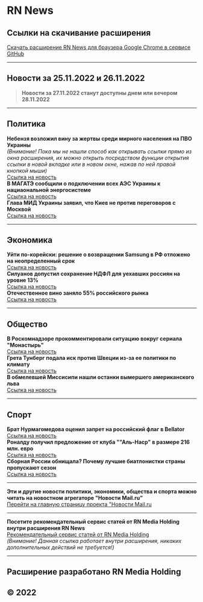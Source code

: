 # **RN News**
## **Ссылки на скачивание расширения**
[Скачать расширение RN News для браузера Google Chrome в сервисе GitHub](https://github.com/rnmediaholding/rnnews_chrome_extension)
***
## **Новости за 25.11.2022 и 26.11.2022**
> **Новости за 27.11.2022 станут доступны днем или вечером 28.11.2022**
***
## **Политика**
**Небензя возложил вину за жертвы среди мирного населения на ПВО Украины**  
*(Внимание! Пока мы не нашли способ как открывать ссылки прямо из окна расширения, их можно открыть посредством функции открытия ссылки в новой вкладке или в новом окне, нажав по ней правой кнопкой мыши)*  
[Ссылка на новость](https://news.mail.ru/politics/54010615/)  
**В МАГАТЭ сообщили о подключении всех АЭС Украины к нациаональной энергосистеме**  
[Ссылка на новость](https://news.mail.ru/politics/54038994/)  
**Глава МИД Украины заявил, что Киев не против переговоров с Москвой**  
[Ссылка на новость](https://news.mail.ru/politics/54039386/)  
***
## **Экономика**
**Уйти по-корейски: решение о возвращении Samsung в РФ отложено на неопределенный срок**  
[Ссылка на новость](https://news.mail.ru/economics/54010217/)  
**Силуанов допустил сохранение НДФЛ для уехавших россиян на уровне 13%**  
[Ссылка на новость](https://news.mail.ru/economics/54026369/)  
**Отечественное вино заняло 55% российского рынка**  
[Ссылка на новость](https://news.mail.ru/economics/54027377/)  
***
## **Общество**
**В Роскомнадзоре прокомментировали ситуацию вокруг сериала "Монастырь"**  
[Ссылка на новость](https://news.mail.ru/society/54026430/)  
**Грета Тунберг подала иск против Швеции из-за ее политики по климату**  
[Ссылка на новость](https://news.mail.ru/society/54035912/)  
**В обмелевшей Миссисипи нашли останки вымершего американского льва**  
[Ссылка на новость](https://pogoda.mail.ru/news/54035955/)  
***
## **Спорт**
**Брат Нурмагомедова оценил запрет на российский флаг в Bellator**  
[Ссылка на новость](https://sportmail.ru/news/mma/54028799/)  
**Роналду получил предложение от клуба ""Аль-Наср" в размере 216 млн. евро**  
[Ссылка на новость](https://sportmail.ru/news/football-foreign/54049749/)  
**Сборная России обнищала? Почему лучшие биатлонистки страны пропускают сезон**  
[Ссылка на новость](https://sportmail.ru/news/biathlon/53916194/)  
***
**Эти и другие новости политики, экономики, общества и спорта можно читать на новостном агрегаторе "Новости Mail.ru"**  
[Перейти на главную страницу проекта "Новости Mail.ru](https://news.mail.ru/)  
***
**Посетите рекомендательный сервис статей от RN Media Holding внутри расширения RN News**  
[Рекомендательный сервис статей от RN Media Holding](recomended.html)  
*(Внимание! Данная ссылка работает внутри расширения, никаких дополнительных действий не требуется!)*
***
## **Расширение разработано RN Media Holding**  
## **© 2022**